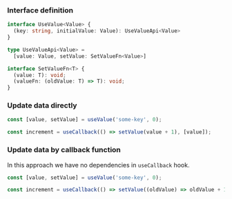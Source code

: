 
### Interface definition
```typescript
interface UseValue<Value> {
  (key: string, initialValue: Value): UseValueApi<Value>
}

type UseValueApi<Value> = 
  [value: Value, setValue: SetValueFn<Value>]

interface SetValueFn<T> {
  (value: T): void;
  (valueFn: (oldValue: T) => T): void;
}
```

### Update data directly
```typescript
const [value, setValue] = useValue('some-key', 0);

const increment = useCallback(() => setValue(value + 1), [value]);
```

### Update data by callback function
In this approach we have no dependencies in `useCallback` hook.
```typescript
const [value, setValue] = useValue('some-key', 0);

const increment = useCallback(() => setValue((oldValue) => oldValue + 1), []);
```
